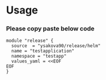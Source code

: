 # Usage

### Please copy paste below code 
```
module "release" {
  source  = "ysakova90/release/helm"
  name = "testapplication"
  namespace = "testapp"
  values_yaml = <<EOF
EOF
}
```